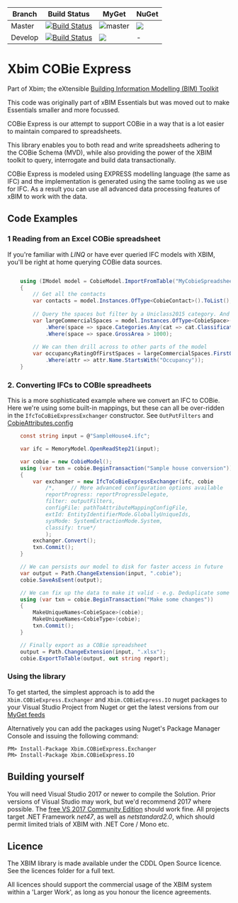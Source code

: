 Branch | Build Status  | MyGet | NuGet
------ | ------- | --- | --- |
Master | [![Build Status](https://dev.azure.com/xBIMTeam/xBIMToolkit/_apis/build/status/xBimTeam.XbimCobieExpress?branchName=master)](https://dev.azure.com/xBIMTeam/xBIMToolkit/_build/latest?definitionId=2&branchName=master) | ![master](https://img.shields.io/myget/xbim-master/v/Xbim.IO.CobieExpress.svg) | ![](https://img.shields.io/nuget/v/Xbim.IO.CobieExpress.svg)
Develop | [![Build Status](https://dev.azure.com/xBIMTeam/xBIMToolkit/_apis/build/status/xBimTeam.XbimCobieExpress?branchName=develop)](https://dev.azure.com/xBIMTeam/xBIMToolkit/_build/latest?definitionId=2&branchName=develop) | ![](https://img.shields.io/myget/xbim-develop/vpre/Xbim.IO.CobieExpress.svg) | -


# Xbim COBie Express
Part of Xbim; the eXtensible [Building Information Modelling (BIM) Toolkit](https://xbimteam.github.io/)

This code was originally part of xBIM Essentials but was moved out to make Essentials smaller and more focussed.

COBie Express is our attempt to support COBie in a way that is a lot easier to maintain compared to spreadsheets. 

This library enables you to both read and write spreadsheets adhering to the COBie Schema (MVD), 
while also providing the power of the XBIM toolkit to query, interrogate and build data transactionally.

COBie Express is modeled using EXPRESS modelling language (the same as IFC) and the implementation is 
generated using the same tooling as we use for IFC. 
As a result you can use all advanced data processing features of xBIM to work with the data. 

## Code Examples

### 1 Reading from an Excel COBie spreadsheet

If you're familiar with *LINQ* or have ever queried IFC models with XBIM, you'll be right at home querying
COBie data sources. 

```csharp

    using (IModel model = CobieModel.ImportFromTable("MyCobieSpreadsheet.xlsx", out string report))
    {
        // Get all the contacts
        var contacts = model.Instances.OfType<CobieContact>().ToList();
        
        // Query the spaces but filter by a Uniclass2015 category. And then my the room area
        var largeCommercialSpaces = model.Instances.OfType<CobieSpace>()
            .Where(space => space.Categories.Any(cat => cat.Classification.Name.StartsWith("SL_20_50")))
            .Where(space => space.GrossArea > 1000);
        
        // We can then drill across to other parts of the model
        var occupancyRatingOfFirstSpaces = largeCommercialSpaces.FirstOrDefault().Attributes
            .Where(attr => attr.Name.StartsWith("Occupancy"));
    }
```

### 2. Converting IFCs to COBIe spreadheets

This is a more sophisticated example where we convert an IFC to COBie. Here we're using some 
built-in mappings, but these can all be over-ridden in the `IfcToCoBieExpressExchanger`
constructor. See `OutPutFilters` and [CobieAttributes.config](Xbim.CobieExpress.Exchanger/IfcToCOBieExpress/CobieAttributes.config)

```csharp
    const string input = @"SampleHouse4.ifc";

    var ifc = MemoryModel.OpenReadStep21(input);

    var cobie = new CobieModel();
    using (var txn = cobie.BeginTransaction("Sample house conversion"))
    {
        var exchanger = new IfcToCoBieExpressExchanger(ifc, cobie
            /*,     // More advanced configuration options available
            reportProgress: reportProgressDelegate,
            filter: outputFilters,
            configFile: pathToAttributeMappingConfigFile,
            extId: EntityIdentifierMode.GloballyUniqueIds,
            sysMode: SystemExtractionMode.System,
            classify: true*/
            );
        exchanger.Convert();
        txn.Commit();
    }

    // We can persists our model to disk for faster access in future
    var output = Path.ChangeExtension(input, ".cobie");
    cobie.SaveAsEsent(output);

    // We can fix up the data to make it valid - e.g. Deduplicate some names
    using (var txn = cobie.BeginTransaction("Make some changes"))
    {
        MakeUniqueNames<CobieSpace>(cobie);
        MakeUniqueNames<CobieType>(cobie);
        txn.Commit();
    }

    // Finally export as a COBie spreadsheet
    output = Path.ChangeExtension(input, ".xlsx");
    cobie.ExportToTable(output, out string report);
```

### Using the library

To get started, the simplest approach is to add the `Xbim.COBieExpress.Exchanger` and `Xbim.COBieExpress.IO` 
nuget packages to your Visual Studio Project from Nuget or get the latest versions from our [MyGet feeds](nuget.config)

Alternatively you can add the packages using Nuget's Package Manager Console and issuing the following command:

```
PM> Install-Package Xbim.COBieExpress.Exchanger
PM> Install-Package Xbim.COBieExpress.IO
```



## Building yourself

You will need Visual Studio 2017 or newer to compile the Solution. 
Prior versions of Visual Studio may work, but we'd recommend 2017 where possible.
The [free VS 2017 Community Edition](https://visualstudio.microsoft.com/downloads/) should work fine. 
All projects target .NET Framework *net47*, as well as *netstandard2.0*, which should 
permit limited trials of XBIM with .NET Core / Mono etc.


## Licence

The XBIM library is made available under the CDDL Open Source licence.  See the licences folder for a full text.

All licences should support the commercial usage of the XBIM system within a 'Larger Work', as long as you honour 
the licence agreements.
